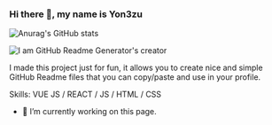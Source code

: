 ### Hi there 👋, my name is Yon3zu
![Anurag's GitHub stats](https://github-readme-stats.vercel.app/api?username=yon3zu&show_icons=true&theme=radical)

![I am GitHub Readme Generator's creator](https://arturssmirnovs.github.io/github-profile-readme-generator/images/banner.png)

I made this project just for fun, it allows you to create nice and simple GitHub Readme files that you can copy/paste and use in your profile.

Skills: VUE JS / REACT / JS / HTML / CSS

- 🔭 I’m currently working on this page. 

